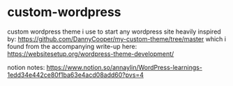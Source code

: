 # custom-wordpress
custom wordpress theme i use to start any wordpress site
heavily inspired by: https://github.com/DannyCooper/my-custom-theme/tree/master
which i found from the accompanying write-up here: https://websitesetup.org/wordpress-theme-development/

notion notes: https://www.notion.so/annaylin/WordPress-learnings-1edd34e442ce80f1ba63e4acd08add60?pvs=4
